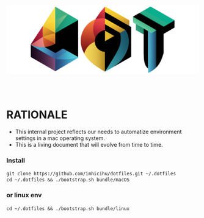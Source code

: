 <p align="center">
  <img src="https://github.com/imhicihu/Enlaces/blob/main/images/header.png?raw=true" alt="Logotipo de Enlaces"/>
</p>
<br>
</br>

# RATIONALE #

* This internal project reflects our needs to automatize environment settings in a mac operating system.
* This is a living document that will evolve from time to time.

### Install

```
git clone https://github.com/imhicihu/dotfiles.git ~/.dotfiles  
cd ~/.dotfiles && ./bootstrap.sh bundle/macOS  
```
### or linux env

```
cd ~/.dotfiles && ./bootstrap.sh bundle/linux
```

